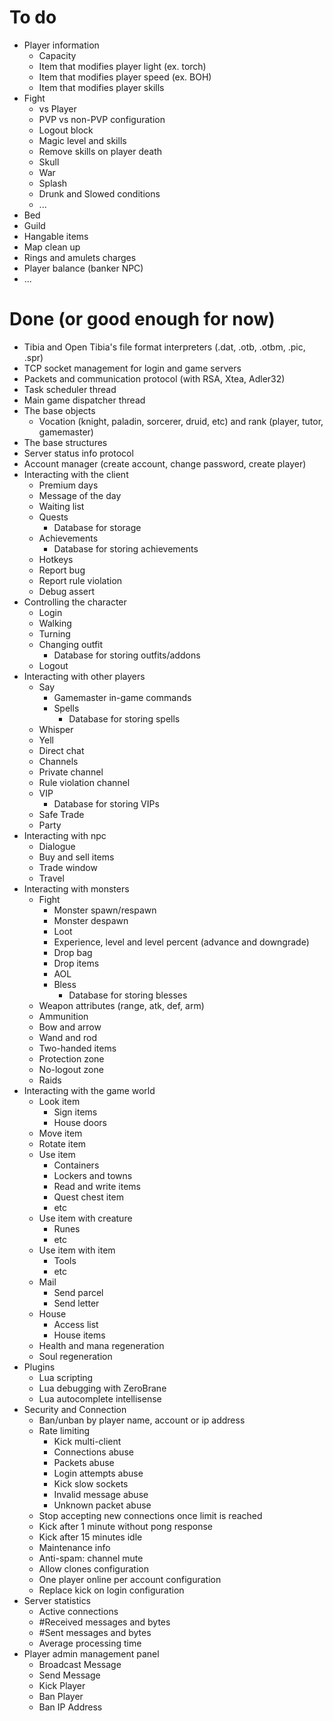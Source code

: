 # To do

- Player information
	- Capacity
	- Item that modifies player light (ex. torch)
	- Item that modifies player speed (ex. BOH)
	- Item that modifies player skills
- Fight	
	- vs Player
	- PVP vs non-PVP configuration
	- Logout block
	- Magic level and skills
	- Remove skills on player death
	- Skull
	- War
	- Splash
	- Drunk and Slowed conditions
	- ...
- Bed
- Guild
- Hangable items
- Map clean up
- Rings and amulets charges
- Player balance (banker NPC)
- ...

# Done (or good enough for now)

- Tibia and Open Tibia's file format interpreters (.dat, .otb, .otbm, .pic, .spr)
- TCP socket management for login and game servers
- Packets and communication protocol (with RSA, Xtea, Adler32)
- Task scheduler thread
- Main game dispatcher thread
- The base objects
	- Vocation (knight, paladin, sorcerer, druid, etc) and rank (player, tutor, gamemaster) 
- The base structures
- Server status info protocol
- Account manager (create account, change password, create player)
- Interacting with the client
	- Premium days
	- Message of the day
	- Waiting list
	- Quests
		- Database for storage
	- Achievements
		- Database for storing achievements
	- Hotkeys
	- Report bug
	- Report rule violation
	- Debug assert
- Controlling the character
	- Login
	- Walking
	- Turning
	- Changing outfit
		- Database for storing outfits/addons
	- Logout
- Interacting with other players
	- Say
		- Gamemaster in-game commands
		- Spells
			- Database for storing spells
	- Whisper
	- Yell
	- Direct chat
	- Channels
	- Private channel
	- Rule violation channel
	- VIP
		- Database for storing VIPs
	- Safe Trade
	- Party
- Interacting with npc
	- Dialogue
	- Buy and sell items
	- Trade window
	- Travel
- Interacting with monsters
	- Fight
		- Monster spawn/respawn	
		- Monster despawn
		- Loot
		- Experience, level and level percent (advance and downgrade)
		- Drop bag
		- Drop items
		- AOL
		- Bless
			- Database for storing blesses
	- Weapon attributes (range, atk, def, arm)
	- Ammunition
	- Bow and arrow
	- Wand and rod
	- Two-handed items
	- Protection zone
	- No-logout zone
	- Raids
- Interacting with the game world 
	- Look item
		- Sign items
		- House doors
	- Move item
	- Rotate item
	- Use item
		- Containers
		- Lockers and towns
		- Read and write items
		- Quest chest item
		- etc
	- Use item with creature
		- Runes
		- etc
	- Use item with item
		- Tools
		- etc
	- Mail
		- Send parcel
		- Send letter
	- House
		- Access list
		- House items
	- Health and mana regeneration
	- Soul regeneration
- Plugins
	- Lua scripting
	- Lua debugging with ZeroBrane
	- Lua autocomplete intellisense
- Security and Connection
	- Ban/unban by player name, account or ip address
	- Rate limiting
		- Kick multi-client
		- Connections abuse
		- Packets abuse
		- Login attempts abuse
		- Kick slow sockets
		- Invalid message abuse
		- Unknown packet abuse	
	- Stop accepting new connections once limit is reached
	- Kick after 1 minute without pong response
	- Kick after 15 minutes idle
	- Maintenance info
	- Anti-spam: channel mute
	- Allow clones configuration
	- One player online per account configuration
	- Replace kick on login configuration
- Server statistics
	- Active connections
	- #Received messages and bytes
	- #Sent messages and bytes
	- Average processing time
- Player admin management panel
	- Broadcast Message
	- Send Message
	- Kick Player
	- Ban Player
	- Ban IP Address